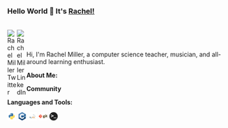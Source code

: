 ### Hello World 👋 It's [Rachel!](https://rmill1.github.io/)

<br/>


<a href="https://twitter.com/heyrachelmiller">
<img align="left" alt="Rachel Miller Twitter" width="22px" src="https://cdn.jsdelivr.net/npm/simple-icons@v3/icons/twitter.svg" />
</a>
<a href="https://www.linkedin.com/in/rmmiller1/">
<img align="left" alt="Rachel Miller LinkedIn" width="22px" src="https://cdn.jsdelivr.net/npm/simple-icons@v3/icons/linkedin.svg" />
</a>
<br />

<br />

Hi, I'm Rachel Miller, a computer science teacher, musician, and all-around learning enthusiast.

**About Me:**



**Community**


**Languages and Tools:**


<code><img height="20" src="https://raw.githubusercontent.com/github/explore/80688e429a7d4ef2fca1e82350fe8e3517d3494d/topics/python/python.png"></code>
<code><img height="20" src="https://raw.githubusercontent.com/github/explore/80688e429a7d4ef2fca1e82350fe8e3517d3494d/topics/cpp/cpp.png"></code>
<code><img height="20" src="https://raw.githubusercontent.com/github/explore/80688e429a7d4ef2fca1e82350fe8e3517d3494d/topics/mysql/mysql.png"></code>
<code><img height="20" src="https://raw.githubusercontent.com/github/explore/80688e429a7d4ef2fca1e82350fe8e3517d3494d/topics/git/git.png"></code>
<code><img height="20" src="https://raw.githubusercontent.com/github/explore/80688e429a7d4ef2fca1e82350fe8e3517d3494d/topics/terminal/terminal.png"></code>
<i class="fa-brands fa-html5"></i>
